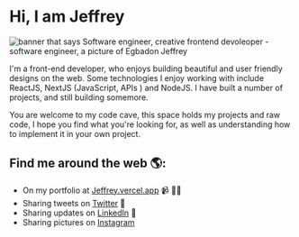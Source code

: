 # Hi, I am Jeffrey 

<img src="https://res.cloudinary.com/drrcyxiwu/image/upload/v1677301135/bannerImage_di12e3.png" alt="banner that says Software engineer, creative frontend devoleoper  - software engineer,  a picture of Egbadon Jeffrey">


I'm a front-end developer, who enjoys building beautiful and user friendly designs on the web. Some technologies I enjoy working with include ReactJS, NextJS (JavaScript, APIs ) and NodeJS. I have built a number of projects, and still building somemore.

You are welcome to my code cave, this space holds my projects and raw code, I hope you find what you're looking for, as well as understanding how to implement it in your own project.


## Find me around the web 🌎: 
- On my portfolio at <a href="https://www.jeffrey.vercel.app">Jeffrey.vercel.app</a> 📹 ✍🏾
- Sharing tweets on  <a href="https://twitter.com/theScarlettCode"> Twitter</a> 🏓
- Sharing updates on <a href="https://www.linkedin.com/in/egbadon-ehizokhale-019054242/">LinkedIn</a> 💼
- Sharing pictures on <a href="https://www.instagram.com/scarlettcoder/">Instagram</a> 
